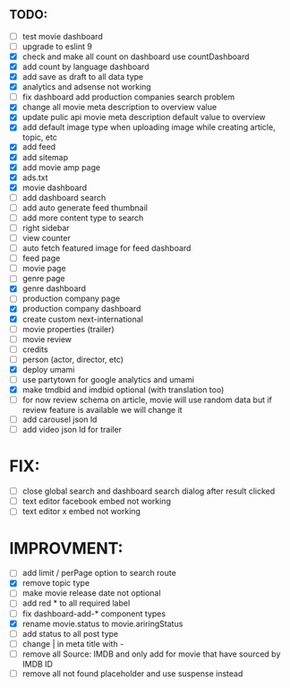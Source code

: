 ## TODO: 
- [ ] test movie dashboard
- [ ] upgrade to eslint 9
- [x] check and make all count on dashboard use countDashboard
- [x] add count by language dashboard
- [x] add save as draft to all data type
- [x] analytics and adsense not working
- [ ] fix dashboard add production companies search problem
- [x] change all movie meta description to overview value
- [x] update pulic api movie meta description default value to overview
- [x] add default image type when uploading image while creating article, topic, etc
- [x] add feed
- [x] add sitemap
- [x] add movie amp page
- [x] ads.txt
- [x] movie dashboard
- [ ] add dashboard search
- [ ] add auto generate feed thumbnail
- [ ] add more content type to search
- [ ] right sidebar
- [ ] view counter
- [ ] auto fetch featured image for feed dashboard
- [ ] feed page
- [ ] movie page
- [ ] genre page
- [x] genre dashboard
- [ ] production company page
- [x] production company dashboard
- [x] create custom next-international
- [ ] movie properties (trailer)
- [ ] movie review
- [ ] credits
- [ ] person (actor, director, etc)
- [x] deploy umami
- [ ] use partytown for google analytics and umami
- [x] make tmdbid and imdbid optional (with translation too)
- [ ] for now review schema on article, movie will use random data but if review feature is available we will change it
- [ ] add carousel json ld
- [ ] add video json ld for trailer

# FIX: 
- [ ] close global search and dashboard search dialog after result clicked
- [ ] text editor facebook embed not working
- [ ] text editor x embed not working

# IMPROVMENT:
- [ ] add limit / perPage option to search route
- [x] remove topic type
- [ ] make movie release date not optional
- [ ] add red * to all required label
- [ ] fix dashboard-add-* component types
- [x] rename movie.status to movie.ariringStatus 
- [ ] add status to all post type
- [ ] change | in meta title with -
- [ ] remove all Source: IMDB and only add for movie that have sourced by IMDB
      ID
- [ ] remove all not found placeholder and use suspense instead
